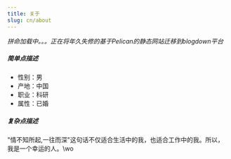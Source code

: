 ```yaml
---
title: 关于
slug: cn/about
---
```


_拼命加载中。。。正在将年久失修的基于Pelican的静态网站迁移到blogdown平台_

##### 简单点描述
* 性别：男
* 产地：中国
* 职业：科研
* 属性：已婚

##### 复杂点描述
"情不知所起,一往而深"这句话不仅适合生活中的我，也适合工作中的我。所以，我是一个幸运的人。\wo 